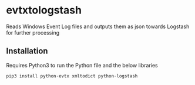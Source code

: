 # evtxtologstash
Reads Windows Event Log files and outputs them as json towards Logstash for further processing

Installation
------------
Requires Python3 to run the Python file and the below libraries

```python
pip3 install python-evtx xmltodict python-logstash 
```
